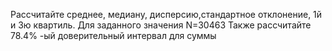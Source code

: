 Рассчитайте среднее, медиану, дисперсию,стандартное отклонение, 1й и 3ю квартиль.
Для заданного значения N=30463
Также рассчитайте 78.4% -ый доверительный интервал для суммы
